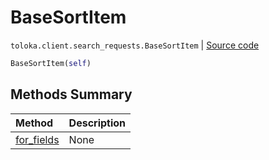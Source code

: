 # BaseSortItem
`toloka.client.search_requests.BaseSortItem` | [Source code](https://github.com/Toloka/toloka-kit/blob/v1.1.1/src/client/search_requests.py#L76)

```python
BaseSortItem(self)
```

## Methods Summary

| Method | Description |
| :------| :-----------|
[for_fields](toloka.client.search_requests.BaseSortItem.for_fields.md)| None
